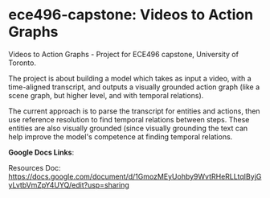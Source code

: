 # ece496-capstone: Videos to Action Graphs

Videos to Action Graphs - Project for ECE496 capstone, University of Toronto.

The project is about building a model which takes as input a video, with a time-aligned transcript, and outputs a visually grounded action graph (like a scene graph, but higher level, and with temporal relations). 

The current approach is to parse the transcript for entities and actions, then use reference resolution to find temporal relations between steps. These entities are also visually grounded (since visually grounding the text can help improve the model's competence at finding temporal relations.


**Google Docs Links**:

Resources Doc:
https://docs.google.com/document/d/1GmozMEyUohby9WvtRHeRLLtqIByjGyLvtbVmZpY4UYQ/edit?usp=sharing

